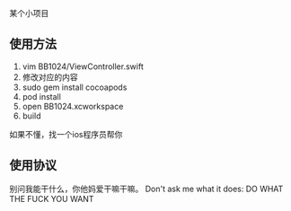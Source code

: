 某个小项目

## 使用方法

1. vim BB1024/ViewController.swift
2. 修改对应的内容
3. sudo gem install cocoapods
4. pod install
5. open BB1024.xcworkspace
6. build

如果不懂，找一个ios程序员帮你

## 使用协议

别问我能干什么，你他妈爱干嘛干嘛。
Don't ask me what it does: DO WHAT THE FUCK YOU WANT